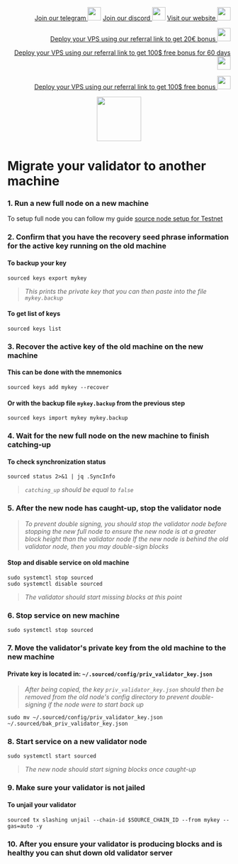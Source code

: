 <p style="font-size:14px" align="right">
<a href="https://t.me/kjnotes" target="_blank">Join our telegram <img src="https://user-images.githubusercontent.com/50621007/183283867-56b4d69f-bc6e-4939-b00a-72aa019d1aea.png" width="30"/></a>
<a href="https://discord.gg/JqQNcwff2e" target="_blank">Join our discord <img src="https://user-images.githubusercontent.com/50621007/176236430-53b0f4de-41ff-41f7-92a1-4233890a90c8.png" width="30"/></a>
<a href="https://kjnodes.com/" target="_blank">Visit our website <img src="https://user-images.githubusercontent.com/50621007/168689709-7e537ca6-b6b8-4adc-9bd0-186ea4ea4aed.png" width="30"/></a>
</p>

<p style="font-size:14px" align="right">
<a href="https://hetzner.cloud/?ref=y8pQKS2nNy7i" target="_blank">Deploy your VPS using our referral link to get 20€ bonus <img src="https://user-images.githubusercontent.com/50621007/174612278-11716b2a-d662-487e-8085-3686278dd869.png" width="30"/></a>
</p>
<p style="font-size:14px" align="right">
<a href="https://m.do.co/c/17b61545ca3a" target="_blank">Deploy your VPS using our referral link to get 100$ free bonus for 60 days <img src="https://user-images.githubusercontent.com/50621007/183284313-adf81164-6db4-4284-9ea0-bcb841936350.png" width="30"/></a>
</p>
<p style="font-size:14px" align="right">
<a href="https://www.vultr.com/?ref=7418642" target="_blank">Deploy your VPS using our referral link to get 100$ free bonus <img src="https://user-images.githubusercontent.com/50621007/183284971-86057dc2-2009-4d40-a1d4-f0901637033a.png" width="30"/></a>
</p>

<p align="center">
  <img height="100" height="auto" src="https://user-images.githubusercontent.com/50621007/189353069-b9796464-574d-4903-b639-163fd0191ec9.png">
</p>

# Migrate your validator to another machine

### 1. Run a new full node on a new machine
To setup full node you can follow my guide [source node setup for Testnet](https://github.com/kj89/testnet_manuals/blob/main/source/README.md)

### 2. Confirm that you have the recovery seed phrase information for the active key running on the old machine

#### To backup your key
```
sourced keys export mykey
```
> _This prints the private key that you can then paste into the file `mykey.backup`_

#### To get list of keys
```
sourced keys list
```

### 3. Recover the active key of the old machine on the new machine

#### This can be done with the mnemonics
```
sourced keys add mykey --recover
```

#### Or with the backup file `mykey.backup` from the previous step
```
sourced keys import mykey mykey.backup
```

### 4. Wait for the new full node on the new machine to finish catching-up

#### To check synchronization status
```
sourced status 2>&1 | jq .SyncInfo
```
> _`catching_up` should be equal to `false`_

### 5. After the new node has caught-up, stop the validator node

> _To prevent double signing, you should stop the validator node before stopping the new full node to ensure the new node is at a greater block height than the validator node_
> _If the new node is behind the old validator node, then you may double-sign blocks_

#### Stop and disable service on old machine
```
sudo systemctl stop sourced
sudo systemctl disable sourced
```
> _The validator should start missing blocks at this point_

### 6. Stop service on new machine
```
sudo systemctl stop sourced
```

### 7. Move the validator's private key from the old machine to the new machine
#### Private key is located in: `~/.sourced/config/priv_validator_key.json`

> _After being copied, the key `priv_validator_key.json` should then be removed from the old node's config directory to prevent double-signing if the node were to start back up_
```
sudo mv ~/.sourced/config/priv_validator_key.json ~/.sourced/bak_priv_validator_key.json
```

### 8. Start service on a new validator node
```
sudo systemctl start sourced
```
> _The new node should start signing blocks once caught-up_

### 9. Make sure your validator is not jailed
#### To unjail your validator
```
sourced tx slashing unjail --chain-id $SOURCE_CHAIN_ID --from mykey --gas=auto -y 
```

### 10. After you ensure your validator is producing blocks and is healthy you can shut down old validator server
